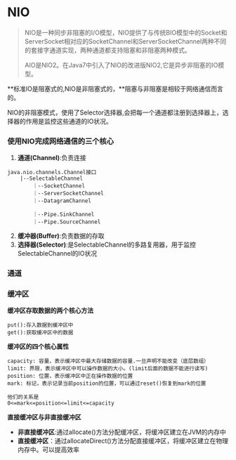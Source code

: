 # NIO

>​	NIO是一种同步非阻塞的I/O模型，NIO提供了与传统BIO模型中的Socket和ServerSocket相对应的SocketChannel和ServerSocketChannel两种不同的套接字通道实现，两种通道都支持阻塞和非阻塞两种模式。
>
>​	AIO是NIO2。在Java7中引入了NIO的改进版NIO2,它是异步非阻塞的IO模型。

**标准IO是阻塞式的,NIO是非阻塞式的，**阻塞与非阻塞是相较于网络通信而言的。

​			NIO的非阻塞模式，使用了Selector选择器,会把每一个通道都注册到选择器上，选择器的作用是监控这些通道的IO状况。

### 使用NIO完成网络通信的三个核心

1. **通道(Channel)**:负责连接

```
java.nio.channels.Channel接口
	|--SelectableChannel
		｜--SocketChannel
		｜--ServerSocketChannel
		｜--DatagramChannel
		
		｜--Pipe.SinkChannel
		｜--Pipe.SourceChannel
```

2. **缓冲器(Buffer)**:负责数据的存取
3. **选择器(Selector)**:是SelectableChannel的多路复用器，用于监控SelectableChannel的IO状况

### 通道



### 缓冲区

**缓冲区存取数据的两个核心方法**

```
put():存入数据到缓冲区中
get():获取缓冲区中的数据
```

**缓冲区的四个核心属性**

```
capacity: 容量，表示缓冲区中最大存储数据的容量.一旦声明不能改变（底层数组）
limit: 界限，表示缓冲区中可以操作数据的大小。(limit后面的数据不能进行读写)
position: 位置，表示缓冲区中正在操作数据的位置
mark: 标记，表示记录当前position的位置，可以通过reset()恢复到mark的位置

他们的关系是
0<=mark<=position<=limit<=capacity
```

**直接缓冲区与非直接缓冲区**

- **非直接缓冲区**:通过allocate()方法分配缓冲区，将缓冲区建立在JVM的内存中
- **直接缓冲区**：通过allocateDirect()方法分配直接缓冲区，将缓冲区建立在物理内存中。可以提高效率











